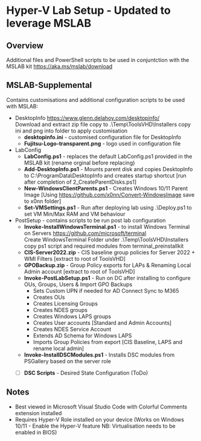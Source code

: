 # Hyper-V Lab Setup - Updated to leverage MSLAB
## Overview
 Additional files and PowerShell scripts to be used in conjuntction with the MSLAB kit https://aka.ms/mslab/download

## MSLAB-Supplemental
 Contains customisations and additional configuration scripts to be used with MSLAB:
 * DesktopInfo https://www.glenn.delahoy.com/desktopinfo/
     <br> Download and extract zip file copy to .\Temp\ToolsVHD\Installers copy ini and png into folder to apply customisation
   * **desktopinfo.ini** - customised configuration file for DesktopInfo
   * **Fujitsu-Logo-transparent.png** - logo used in configuration file  
 * LabConfig
   * **LabConfig.ps1** - replaces the default LabConfig.ps1 provided in the MSLAB kit (rename orginal before replacing)
   * **Add-DesktopInfo.ps1** - Mounts parent disk and copies DesktopInfo to C:\ProgramData\DesktopInfo and creates startup shortcut [run after completion of 2_CreateParentDisks.ps1]
   * **New-WindowsClientParents.ps1** - Creates Windows 10/11 Parent Image  [Using https://github.com/x0nn/Convert-WindowsImage save to x0nn folder] 
   * **Set-VMSettings.ps1** - Run after deploying lab using .\Deploy.ps1 to set VM Min/Max RAM and VM behaviour
 * PostSetup - contains scripts to be run post lab configuration
   * **Invoke-InstallWindowsTerminal.ps1** - to install Windows Terminal on Servers https://github.com/microsoft/terminal
     <br> Create WindowsTerminal Folder under .\Temp\ToolsVHD\Installers copy ps1 script and required modules from terminal_preinstallkit
   * **CIS-Server2022.zip** - CIS baseline group policies for Server 2022 + WMI Filters [extract to root of ToolsVHD]
   * **GPOBackup.zip** - Group Policy exports for LAPs & Renaming Local Admin account [extract to root of ToolsVHD]
   * **Invoke-PostLabSetup.ps1** - Run on DC after installing to configure OUs, Groups, Users & Import GPO Backups
     * Sets Custom UPN if needed for AD Connect Sync to M365   
     *  Creates OUs  
     *  Creates Licensing Groups  
     *  Creates NDES groups  
     *  Creates Windows LAPS groups
     *  Creates User accounts [Standard and Admin Accounts] 
     *  Creates NDES Service Account 
     *  Extends AD Schema for Windows LAPS 
     *  Imports Group Policies from export [CIS Baseline, LAPS and rename local admin]
   *  **Invoke-InstallDSCModules.ps1** - Installs DSC modules from PSGallery based on the server role  
   - [ ] **DSC Scripts** - Desired State Configuration  (ToDo)
  

## Notes
 * Best viewed in Microsoft Visual Studio Code with Colorful Comments extension installed
 * Requires Hyper-V Role installed on your device (Works on Windows 10/11 - Enable the Hyper-V feature NB: Virtualisation needs to be enabled in BIOS)
